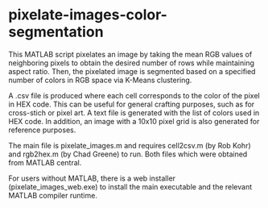 # pixelate-images-color-segmentation
This MATLAB script pixelates an image by taking the mean RGB values of neighboring pixels to obtain the desired number of rows while maintaining aspect ratio. Then, the pixelated image is segmented based on a specified number of colors in RGB space via K-Means clustering. 

A .csv file is produced where each cell corresponds to the color of the pixel in HEX code. This can be useful for general crafting purposes, such as for cross-stich or pixel art. A text file is generated with the list of colors used in HEX code. In addition, an image with a 10x10 pixel grid is also generated for reference purposes. 

The main file is pixelate_images.m and requires cell2csv.m (by Rob Kohr) and rgb2hex.m (by Chad Greene) to run. Both files which were obtained from MATLAB central. 

For users without MATLAB, there is a web installer (pixelate_images_web.exe) to install the main executable and the relevant MATLAB compiler runtime.
